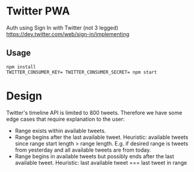 # Twitter PWA

Auth using Sign In with Twitter (not 3 legged)
https://dev.twitter.com/web/sign-in/implementing

## Usage

```
npm install
TWITTER_CONSUMER_KEY= TWITTER_CONSUMER_SECRET= npm start
```

# Design

Twitter's timeline API is limited to 800 tweets. Therefore we have some edge
cases that require explanation to the user:

- Range exists within available tweets.
- Range begins after the last available tweet.
  Heuristic: available tweets since range start length > range length.
  E.g. if desired range is tweets from yesterday and all available tweets are from today.
- Range begins in available tweets but possibly ends after the last available
  tweet.
  Heuristic: last available tweet === last tweet in range
